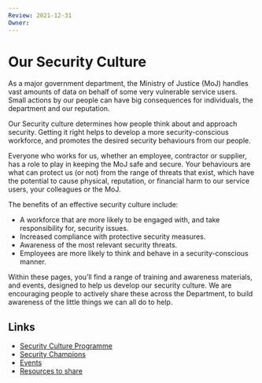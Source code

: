 ```yaml
---
Review: 2021-12-31
Owner:
---
```


# Our Security Culture

As a major government department, the Ministry of Justice (MoJ) handles vast amounts of data on
behalf of some very vulnerable service users. Small actions by our people can
have big consequences for individuals, the department and our reputation.

Our Security culture determines how people think about and approach security.
Getting it right helps to develop a more security-conscious workforce, and
promotes the desired security behaviours from our people.

Everyone who works for us, whether an employee, contractor or supplier, has a
role to play in keeping the MoJ safe and secure. Your behaviours are what can
protect us (or not) from the range of threats that exist, which have the
potential to cause physical, reputation, or financial harm to our service
users, your colleagues or the MoJ.

The benefits of an effective security culture include:

- A workforce that are more likely to be engaged with, and take responsibility for, security issues.
- Increased compliance with protective security measures.
- Awareness of the most relevant security threats.
- Employees are more likely to think and behave in a security-conscious manner.

Within these pages, you’ll find a range of training and awareness materials, and
events, designed to help us develop our security culture. We are encouraging
people to actively share these across the Department, to build awareness of the
little things we can all do to help.

## Links

- [Security Culture Programme](security-culture-programme.md)
- [Security Champions](security-champions.md)
- [Events](events.md)
- [Resources to share](resources.md)
